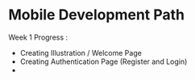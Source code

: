 <h1> Mobile Development Path </h1>

Week 1 Progress :
- Creating Illustration / Welcome Page
- Creating Authentication Page (Register and Login)
-
